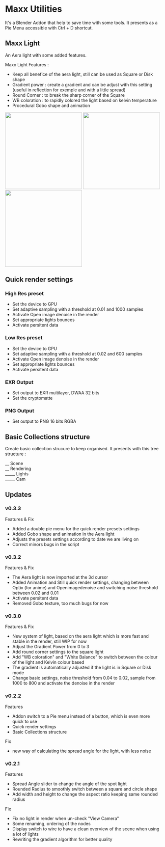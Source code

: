 # Maxx Utilities

It's a Blender Addon that help to save time with some tools. It presents as a Pie Menu accessible with Ctrl + D shortcut.

## Maxx Light

An Aera light with some added features.

Maxx Light Features :

  - Keep all benefice of the aera light, still can be used as Square or Disk shape
  - Gradient power : create a gradient and can be adjust with this setting (useful in reflection for exemple and with a little spread)
  - Round Corner : to break the sharp corner of the Square
  - WB coloration : to rapidly colored the light based on kelvin temperature
  - Procedural Gobo shape and animation

<img src="https://github.com/xamenzie/Maxx-Utilities/assets/50946132/d1a1adcb-d02b-4441-824e-1f98978f3fd5)" width="250" height="250"/> <img src="https://github.com/xamenzie/Maxx-Utilities/assets/50946132/cc348784-4695-470a-86e4-492ea0c11ce7" width="250" height="250"/> <img src="https://github.com/user-attachments/assets/aced172c-b218-4d5e-b94e-ef78f9d379c7" width="250" height="250"/>

## Quick render settings

### High Res preset

  - Set the device to GPU
  - Set adaptive sampling with a threshold at 0.01 and 1000 samples
  - Activate Open image denoise in the render
  - Set appropriate lights bounces
  - Activate persitent data

### Low Res preset

  - Set the device to GPU
  - Set adaptive sampling with a threshold at 0.02 and 600 samples
  - Activate Open image denoise in the render
  - Set appropriate lights bounces
  - Activate persitent data

### EXR Output

  - Set output to EXR multilayer, DWAA 32 bits
  - Set the cryptomatte

### PNG Output

  - Set output to PNG 16 bits RGBA

## Basic Collections structure

Create basic collection strucure to keep organised. It presents with this tree structure :

__ Scene<br>
__ Rendering<br>
_____ Lights<br>
_____ Cam<br>

## Updates

### v0.3.3

  Features & Fix

  - Added a double pie menu for the quick render presets settings
  - Added Gobo shape and animation in the Aera light
  - Adjusts the presets settings according to date we are living on
  - Correct minors bugs in the script

### v0.3.2

  Features & Fix

  - The Aera light is now imported at the 3d cursor
  - Added Animation and Still quick render settings, changing between Optix (for anime) and Openimagedenoise and switching noise threshold between 0.02 and 0.01
  - Activate persitent data
  - Removed Gobo texture, too much bugs for now

### v0.3.0

  Features & Fix

  - New system of light, based on the aera light which is more fast and stable in the render, still WIP for now
  - Adjust the Gradient Power from 0 to 3
  - Add round corner settings to the square light
  - Add "WB coloration" and "White Balance" to switch between the colour of the light and Kelvin colour based
  - The gradient is automatically adjusted if the light is in Square or Disk mode
  - Change basic settings, noise threshold from 0.04 to 0.02, sample from 1000 to 800 and activate the denoise in the render

### v0.2.2

  Features

  - Addon switch to a Pie menu instead of a button, which is even more quick to use
  - Quick render settings
  - Basic Collections structure

  Fix

  - new way of calculating the spread angle for the light, with less noise

### v0.2.1

  Features
  
  - Spread Angle slider to change the angle of the spot light
  - Rounded Radius to smoothly switch between a square and circle shape
  - Add width and height to change the aspect ratio keeping same rounded radius
  
  Fix
  
  - Fix no light in render when un-check "View Camera"
  - Some renaming, ordering of the nodes
  - Display switch to wire to have a clean overview of the scene when using a lot of lights
  - Rewriting the gradient algorithm for better quality

